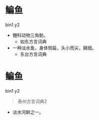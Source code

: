 # 鳊鱼
bin1 y2
+ 鲤科动物三角鲂。
  * 如东方言词典
+ 一种淡水鱼，身体侧扁，头小而尖，鳞细。
  * 东台方言词典

# 鳊鱼
bin1 y2
> 泰州方言词典2
- 淡水河鲜之一。

